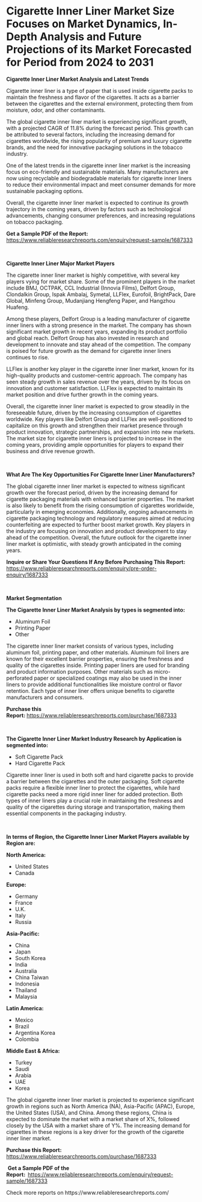 <p><h1>Cigarette Inner Liner Market Size Focuses on Market Dynamics, In-Depth Analysis and Future Projections of its Market Forecasted for Period from 2024 to 2031</h1></p><p><strong>Cigarette Inner Liner Market Analysis and Latest Trends</strong></p>
<p><p>Cigarette inner liner is a type of paper that is used inside cigarette packs to maintain the freshness and flavor of the cigarettes. It acts as a barrier between the cigarettes and the external environment, protecting them from moisture, odor, and other contaminants.</p><p>The global cigarette inner liner market is experiencing significant growth, with a projected CAGR of 11.8% during the forecast period. This growth can be attributed to several factors, including the increasing demand for cigarettes worldwide, the rising popularity of premium and luxury cigarette brands, and the need for innovative packaging solutions in the tobacco industry.</p><p>One of the latest trends in the cigarette inner liner market is the increasing focus on eco-friendly and sustainable materials. Many manufacturers are now using recyclable and biodegradable materials for cigarette inner liners to reduce their environmental impact and meet consumer demands for more sustainable packaging options.</p><p>Overall, the cigarette inner liner market is expected to continue its growth trajectory in the coming years, driven by factors such as technological advancements, changing consumer preferences, and increasing regulations on tobacco packaging.</p></p>
<p><strong>Get a Sample PDF of the Report:&nbsp;</strong> <a href="https://www.reliableresearchreports.com/enquiry/request-sample/1687333">https://www.reliableresearchreports.com/enquiry/request-sample/1687333</a></p>
<p>&nbsp;</p>
<p><strong>Cigarette Inner Liner Major Market Players</strong></p>
<p><p>The cigarette inner liner market is highly competitive, with several key players vying for market share. Some of the prominent players in the market include BMJ, OCTPAK, CCL Industrial (Innovia Films), Delfort Group, Clondalkin Group, Ispak Ambalaj, Symetal, LLFlex, Eurofoil, BrightPack, Dare Global, Minfeng Group, Mudanjiang Hengfeng Paper, and Hangzhou Huafeng.</p><p>Among these players, Delfort Group is a leading manufacturer of cigarette inner liners with a strong presence in the market. The company has shown significant market growth in recent years, expanding its product portfolio and global reach. Delfort Group has also invested in research and development to innovate and stay ahead of the competition. The company is poised for future growth as the demand for cigarette inner liners continues to rise.</p><p>LLFlex is another key player in the cigarette inner liner market, known for its high-quality products and customer-centric approach. The company has seen steady growth in sales revenue over the years, driven by its focus on innovation and customer satisfaction. LLFlex is expected to maintain its market position and drive further growth in the coming years.</p><p>Overall, the cigarette inner liner market is expected to grow steadily in the foreseeable future, driven by the increasing consumption of cigarettes worldwide. Key players like Delfort Group and LLFlex are well-positioned to capitalize on this growth and strengthen their market presence through product innovation, strategic partnerships, and expansion into new markets. The market size for cigarette inner liners is projected to increase in the coming years, providing ample opportunities for players to expand their business and drive revenue growth.</p></p>
<p>&nbsp;</p>
<p><strong>What Are The Key Opportunities For Cigarette Inner Liner Manufacturers?</strong></p>
<p><p>The global cigarette inner liner market is expected to witness significant growth over the forecast period, driven by the increasing demand for cigarette packaging materials with enhanced barrier properties. The market is also likely to benefit from the rising consumption of cigarettes worldwide, particularly in emerging economies. Additionally, ongoing advancements in cigarette packaging technology and regulatory measures aimed at reducing counterfeiting are expected to further boost market growth. Key players in the industry are focusing on innovation and product development to stay ahead of the competition. Overall, the future outlook for the cigarette inner liner market is optimistic, with steady growth anticipated in the coming years.</p></p>
<p><strong>Inquire or Share Your Questions If Any Before Purchasing This Report:</strong> <a href="https://www.reliableresearchreports.com/enquiry/pre-order-enquiry/1687333">https://www.reliableresearchreports.com/enquiry/pre-order-enquiry/1687333</a></p>
<p>&nbsp;</p>
<p><strong>Market Segmentation</strong></p>
<p><strong>The Cigarette Inner Liner Market Analysis by types is segmented into:</strong></p>
<p><ul><li>Aluminum Foil</li><li>Printing Paper</li><li>Other</li></ul></p>
<p><p>The cigarette inner liner market consists of various types, including aluminum foil, printing paper, and other materials. Aluminum foil liners are known for their excellent barrier properties, ensuring the freshness and quality of the cigarettes inside. Printing paper liners are used for branding and product information purposes. Other materials such as micro-perforated paper or specialized coatings may also be used in the inner liners to provide additional functionalities like moisture control or flavor retention. Each type of inner liner offers unique benefits to cigarette manufacturers and consumers.</p></p>
<p><strong>Purchase this Report:&nbsp;</strong><a href="https://www.reliableresearchreports.com/purchase/1687333">https://www.reliableresearchreports.com/purchase/1687333</a></p>
<p>&nbsp;</p>
<p><strong>The Cigarette Inner Liner Market Industry Research by Application is segmented into:</strong></p>
<p><ul><li>Soft Cigarette Pack</li><li>Hard Cigarette Pack</li></ul></p>
<p><p>Cigarette inner liner is used in both soft and hard cigarette packs to provide a barrier between the cigarettes and the outer packaging. Soft cigarette packs require a flexible inner liner to protect the cigarettes, while hard cigarette packs need a more rigid inner liner for added protection. Both types of inner liners play a crucial role in maintaining the freshness and quality of the cigarettes during storage and transportation, making them essential components in the packaging industry.</p></p>
<p>&nbsp;</p>
<p><strong>In terms of Region, the Cigarette Inner Liner Market Players available by Region are:</strong></p>
<p>
    <p> <strong> North America: </strong>
        <ul>
            <li>United States</li>
            <li>Canada</li>
        </ul>
        </p> 
    <p> <strong> Europe: </strong>
        <ul>
            <li>Germany</li>
            <li>France</li>
            <li>U.K.</li>
            <li>Italy</li>
            <li>Russia</li>
        </ul>
        </p> 
    <p> <strong> Asia-Pacific: </strong>
        <ul>
            <li>China</li>
            <li>Japan</li>
            <li>South Korea</li>
            <li>India</li>
            <li>Australia</li>
            <li>China Taiwan</li>
            <li>Indonesia</li>
            <li>Thailand</li>
            <li>Malaysia</li>
        </ul>
        </p> 
    <p> <strong> Latin America: </strong>
        <ul>
            <li>Mexico</li>
            <li>Brazil</li>
            <li>Argentina Korea</li>
            <li>Colombia</li>
        </ul>
        </p> 
    <p> <strong> Middle East & Africa: </strong>
        <ul>
            <li>Turkey</li>
            <li>Saudi</li>
            <li>Arabia</li>
            <li>UAE</li>
            <li>Korea</li>
        </ul>
    </p>
    </p>
<p><p>The global cigarette inner liner market is projected to experience significant growth in regions such as North America (NA), Asia-Pacific (APAC), Europe, the United States (USA), and China. Among these regions, China is expected to dominate the market with a market share of X%, followed closely by the USA with a market share of Y%. The increasing demand for cigarettes in these regions is a key driver for the growth of the cigarette inner liner market.</p></p>
<p><strong>Purchase this Report: </strong><a href="https://www.reliableresearchreports.com/purchase/1687333">https://www.reliableresearchreports.com/purchase/1687333</a></p>
<p>&nbsp;<strong>Get a Sample PDF of the Report:&nbsp;&nbsp;</strong><a href="https://www.reliableresearchreports.com/enquiry/request-sample/1687333">https://www.reliableresearchreports.com/enquiry/request-sample/1687333</a></p>
<p><strong></strong></p>
<p>Check more reports on https://www.reliableresearchreports.com/</p>